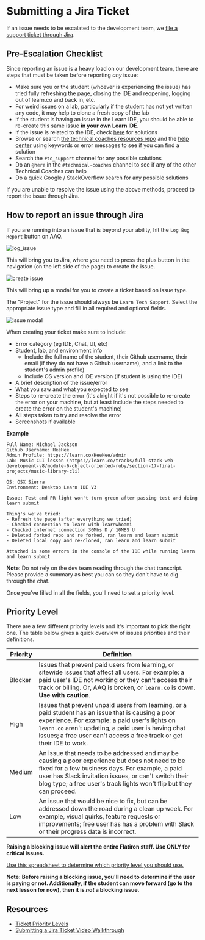 # Submitting a Jira Ticket

If an issue needs to be escalated to the development team, we [file a support ticket through Jira](https://flatiron.atlassian.net/projects/TS?selectedItem=com.atlassian.jira.jira-projects-plugin%3Areport-page).

## Pre-Escalation Checklist

Since reporting an issue is a heavy load on our development team, there are steps that must be taken before reporting _any_ issue:

- Make sure you or the student (whoever is experiencing the issue) has tried fully refreshing the page, closing the IDE and reopening, logging out of learn.co and back in, etc.
- For weird issues on a lab, particularly if the student has not yet written any code, it may help to clone a fresh copy of the lab
- If the student is having an issue in the Learn IDE, you should be able to re-create this same issue **in your own Learn IDE**.
- If the issue is related to the IDE, check [here](https://docs.google.com/document/d/1QBE_VOFTu46iKQATk-dfHl-8AJfuMIowOhE9_kbFEU0/edit?ts=5df212e2&pli=1) for solutions
- Browse or search [the technical coaches resources repo](https://github.com/flatiron-school/technical-coach-resources) and the [help center](http://help.learn.co/) using keywords or error messages to see if you can find a solution
- Search the `#tc_support` channel for any possible solutions
- Do an `@here` in the `#technical-coaches` channel to see if any of the other Technical Coaches can help
- Do a quick Google / StackOverflow search for any possible solutions

If you are unable to resolve the issue using the above methods, proceed to report the issue through Jira.

## How to report an issue through Jira
If you are running into an issue that is beyond your ability, hit the `Log Bug Report` button on AAQ.

![log_issue](https://github.com/learn-co-curriculum/technical-coach-submitting-a-jira-ticket/blob/master/log_bug_report.png?raw=true)

This will bring you to Jira, where you need to press the plus button in the navigation (on the left side of the page) to create the issue.

![create issue](https://github.com/learn-co-curriculum/technical-coach-submitting-a-jira-ticket/blob/master/create_issue.png?raw=true)

This will bring up a modal for you to create a ticket based on issue type.

The "Project" for the issue should always be `Learn Tech Support`.
Select the appropriate issue type and fill in all required and optional fields.

![issue modal](https://github.com/learn-co-curriculum/technical-coach-submitting-a-jira-ticket/blob/master/create_issue_modal.png?raw=true)

When creating your ticket make sure to include:

* Error category (eg IDE, Chat, UI, etc)
* Student, lab, and environment info
  * Include the full name of the student, their Github username, their email (if they do not have a Github username), and a link to the student's admin profile)
  * Include OS version and IDE version (if student is using the IDE)
* A brief description of the issue/error
* What you saw and what you expected to see
* Steps to re-create the error (it's alright if it's not possible to re-create the error on your machine, but at least include the steps needed to create the error on the student's machine)
* All steps taken to try and resolve the error
* Screenshots if available

**Example**
```
Full Name: Michael Jackson
Github Username: HeeHee
Admin Profile: https://learn.co/HeeHee/admin
Lab: Music CLI lesson (https://learn.co/tracks/full-stack-web-development-v8/module-6-object-oriented-ruby/section-17-final-projects/music-library-cli)

OS: OSX Sierra
Environment: Desktop Learn IDE V3

Issue: Test and PR light won't turn green after passing test and doing learn submit

Thing's we've tried:
- Refresh the page (after everything we tried)
- Checked connection to learn with learnwhoami
- Checked internet connection 30Mbs D / 10MBS U
- Deleted forked repo and re forked, ran learn and learn submit
- Deleted local copy and re-cloned, ran learn and learn submit

Attached is some errors in the console of the IDE while running learn and learn submit
```

**Note**: Do not rely on the dev team reading through the chat transcript. Please provide a summary as best you can so they don't have to dig through the chat.

Once you've filled in all the fields, you'll need to set a priority level.

## Priority Level

There are a few different priority levels and it's important to pick the right one. The table below gives a quick overview of issues priorities and their definitions.

| Priority | Definition |
| -------- | ---------- |
| Blocker | Issues that prevent paid users from learning, or sitewide issues that affect all users. For example: a paid user's IDE not working or they can't access their track or billing. Or, AAQ is broken, or `learn.co` is down. **Use with caution**. |
| High | Issues that prevent unpaid users from learning, or a paid student has an issue that is causing a poor experience. For example: a paid user's lights on `learn.co` aren't updating, a paid user is having chat issues; a free user can't access a free track or get their IDE to work.
| Medium | An issue that needs to be addressed and may be causing a poor experience but does not need to be fixed for a few business days. For example, a paid user has Slack invitation issues, or can't switch their blog type; a free user's track lights won't flip but they can proceed.
| Low | An issue that would be nice to fix, but can be addressed down the road during a clean up week. For example, visual quirks, feature requests or improvements; free user has has a problem with Slack or their progress data is incorrect.

**Raising a blocking issue will alert the entire Flatiron staff. Use ONLY for critical issues.**

[Use this spreadsheet to determine which priority level you should use.](https://docs.google.com/a/flatironschool.com/spreadsheets/d/1_yr-CsT0hIfSEcz9vv9yjkRGWQLeKmG40SNjywphoOc/edit?usp=sharing)

**Note: Before raising a blocking issue, you'll need to determine if the user is paying or not. Additionally, if the student can move forward (go to the next lesson for now), then it is *not* a blocking issue.**

## Resources

* [Ticket Priority Levels](https://docs.google.com/a/flatironschool.com/spreadsheets/d/1_yr-CsT0hIfSEcz9vv9yjkRGWQLeKmG40SNjywphoOc/edit?usp=sharing)
* [Submitting a Jira Ticket Video Walkthrough](https://www.youtube.com/watch?v=9LC_G99xHlY&feature=youtu.be)
